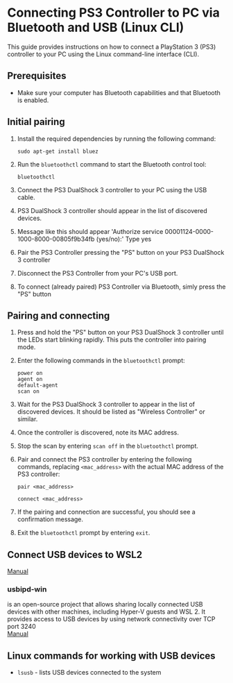 # Connecting PS3 Controller to PC via Bluetooth and USB (Linux CLI)

This guide provides instructions on how to connect a PlayStation 3 (PS3) controller to your PC using the Linux command-line interface (CLI).

## Prerequisites

- Make sure your computer has Bluetooth capabilities and that Bluetooth is enabled.

## Initial pairing

1. Install the required dependencies by running the following command:

    ```
    sudo apt-get install bluez
    ```

2. Run the `bluetoothctl` command to start the Bluetooth control tool:

    ```
    bluetoothctl
    ```

3. Connect the PS3 DualShock 3 controller to your PC using the USB cable.

4. PS3 DualShock 3 controller should appear in the list of discovered devices.

5. Message like this should appear 'Authorize service 00001124-0000-1000-8000-00805f9b34fb (yes/no):' 
   Type yes

6. Pair the PS3 Controller pressing the "PS" button on your PS3 DualShock 3 controller 

7. Disconnect the PS3 Controller from your PC's USB port.

8. To connect (already paired) PS3 Controller via Bluetooth, simly press the "PS" button


## Pairing and connecting 

1. Press and hold the "PS" button on your PS3 DualShock 3 controller until the LEDs start blinking rapidly. This puts the controller into pairing mode.

2. Enter the following commands in the `bluetoothctl` prompt:

   ```
   power on
   agent on
   default-agent
   scan on
   ```

3. Wait for the PS3 DualShock 3 controller to appear in the list of discovered devices. It should be listed as "Wireless Controller" or similar.

4. Once the controller is discovered, note its MAC address.

5. Stop the scan by entering `scan off` in the `bluetoothctl` prompt.

6. Pair and connect the PS3 controller by entering the following commands, replacing `<mac_address>` with the actual MAC address of the PS3 controller:

   ```
   pair <mac_address>
   ```
   ```
   connect <mac_address>
   ```

7. If the pairing and connection are successful, you should see a confirmation message.

8. Exit the `bluetoothctl` prompt by entering `exit`.

## Connect USB devices to WSL2

[Manual](https://learn.microsoft.com/en-us/windows/wsl/connect-usb)

### usbipd-win
 is an open-source project that allows sharing locally connected USB devices with other machines, including Hyper-V guests and WSL 2. It provides access to USB devices by using network connectivity over TCP port 3240  
[Manual](https://github.com/dorssel/usbipd-win/wiki/WSL-support)

## Linux commands for working with USB devices
- `lsusb` - lists USB devices connected to the system



